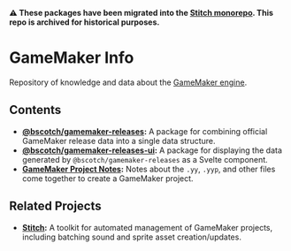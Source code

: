 **⚠️ These packages have been migrated into the [Stitch monorepo](https://github.com/bscotch/stitch). This repo is archived for historical purposes.**

# GameMaker Info

Repository of knowledge and data about the [GameMaker engine](https://gamemaker.io/).

## Contents

+ **[@bscotch/gamemaker-releases](./packages/releases/):** A package for combining official GameMaker release data into a single data structure.
+ **[@bscotch/gamemaker-releases-ui](./packages/releases-ui/):** A package for displaying the data generated by `@bscotch/gamemaker-releases` as a Svelte component.
+ **[GameMaker Project Notes](./notes/gamemaker-projects.md):** Notes about the `.yy`, `.yyp`, and other files come together to create a GameMaker project.

## Related Projects

+ **[Stitch](https://www.npmjs.com/package/@bscotch/stitch):** A toolkit for automated management of GameMaker projects, including batching sound and sprite asset creation/updates.

